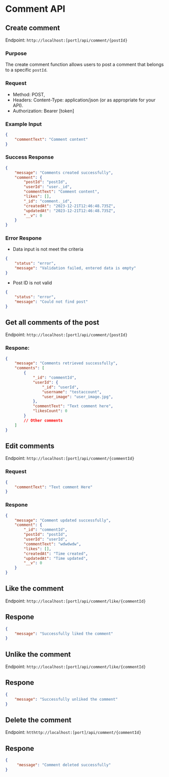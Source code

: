 # Comment API

## Create comment

Endpoint: `http://localhost:[port]/api/comment/{postId}`
### Purpose 
The create comment function allows users to post a comment that belongs to a specific `postId`. 

### Request
- Method: POST,
- Headers: Content-Type: application/json (or as appropriate for your API).
- Authorization: Bearer [token]
### Example Input
```json
{
    "commentText": "Comment content"
}
```

### Success Response

```json
{
    "message": "Comments created successfully",
    "comment": {
        "postId": "postId",
        "userId": "user._id",
        "commentText": "Comment content",
        "likes": [],
        "_id": "comment._id",
        "createdAt": "2023-12-21T12:46:48.735Z",
        "updatedAt": "2023-12-21T12:46:48.735Z",
        "__v": 0
    }
}
```


### Error Respone
- Data input is not meet the criteria
```json
{
    "status": "error",
    "message": "Validation failed, entered data is empty"
}
```
- Post ID is not valid
```json
{
    "status": "error",
    "message": "Could not find post"
}
```
## Get all comments of the post
Endpoint: `http://localhost:[port]/api/comment/{postId}`

### Respone:
```json
{
    "message": "Comments retrieved successfully",
    "comments": [
        {
            "_id": "commentId",
            "userId": {
                "_id": "userId",
                "username": "testaccount",
                "user_image": "user_image.jpg",
            },
            "commentText": "Text comment here",
            "likesCount": 0
        }
        // Other comments
    ]
}
```

## Edit comments
Endpoint: `http://localhost:[port]/api/comment/{commentId}`
### Request
```json
{
    "commentText": "Text comment Here"
}
```

### Respone
```json
{
    "message": "Comment updated successfully",
    "comment": {
        "_id": "commentId",
        "postId": "postId",
        "userId": "userId",
        "commentText": "wdwdwdw",
        "likes": [],
        "createdAt": "Time created",
        "updatedAt": "Time updated",
        "__v": 0
    }
}
```

## Like the comment
Endpoint: `http://localhost:[port]/api/comment/like/{commentId}`
## Respone 
```json
{
    "message": "Successfully liked the comment"
}
```

## Unlike the comment
Endpoint: `http://localhost:[port]/api/comment/like/{commentId}`

## Respone 
```json
{
    "message": "Successfully unliked the comment"
}
```

## Delete the comment
Endpoint: `htthttp://localhost:[port]/api/comment/{commentId}` 

## Respone
```json
{
     "message": "Comment deleted successfully"
}
```


